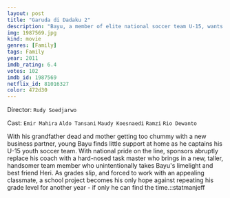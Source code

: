 ```yaml
---
layout: post
title: "Garuda di Dadaku 2"
description: "Bayu, a member of elite national soccer team U-15, wants to prove he can bring his team to win the ASEAN junior competition in Jakarta. With support from his best friend Heri, new girl in school Anya (to whom he is attracted), and new coach Mr. Wisnu, Bayu works hard to lead them all to the finals; however, new guy Yusuf steals Bayu's spotlight as the rising star. Now the team is in a great mess, and Bayu runs away from training. As the big match approaches, can Bayu's team bring Indo.."
img: 1987569.jpg
kind: movie
genres: [Family]
tags: Family 
year: 2011
imdb_rating: 6.4
votes: 102
imdb_id: 1987569
netflix_id: 81016327
color: 472d30
---
```

Director: `Rudy Soedjarwo`  

Cast: `Emir Mahira` `Aldo Tansani` `Maudy Koesnaedi` `Ramzi` `Rio Dewanto` 

With his grandfather dead and mother getting too chummy with a new business partner, young Bayu finds little support at home as he captains his U-15 youth soccer team. With national pride on the line, sponsors abruptly replace his coach with a hard-nosed task master who brings in a new, taller, handsomer team member who unintentionally takes Bayu's limelight and best friend Heri. As grades slip, and forced to work with an appealing classmate, a school project becomes his only hope against repeating his grade level for another year - if only he can find the time.::statmanjeff